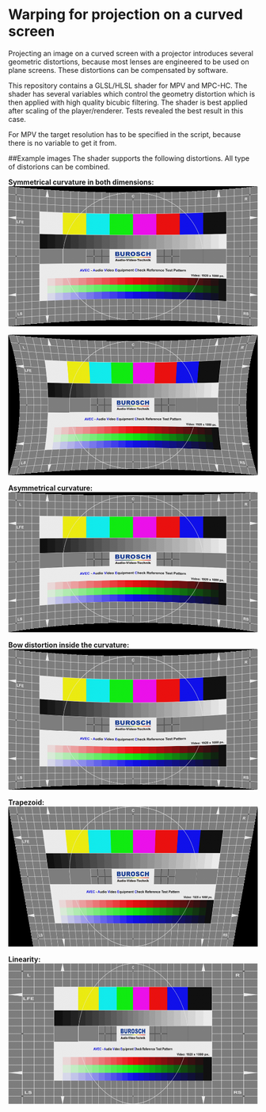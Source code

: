 # Warping for projection on a curved screen
Projecting an image on a curved screen with a projector introduces several geometric distortions, because most lenses are engineered to be used on plane screens. These distortions can be compensated by software.

This repository contains a GLSL/HLSL shader for MPV and MPC-HC. The shader has several variables which control the geometry distortion which is then applied with high quality bicubic filtering. The shader is best applied after scaling of the player/renderer. Tests revealed the best result in this case.

For MPV the target resolution has to be specified in the script, because there is no variable to get it from.

##Example images
The shader supports the following distortions. All type of distorions can be combined.

**Symmetrical curvature in both dimensions:**
![Alt text](example_hor_sym.png)

![Alt text](example_hor_vert_sym.png)

**Asymmetrical curvature:**
![Alt text](example_hor_asym.png)

**Bow distortion inside the curvature:**
![Alt text](example_hor_bow.png)

**Trapezoid:**
![Alt text](exmple_trapezoid.png)

**Linearity:**
![Alt text](example_linearity.png)
